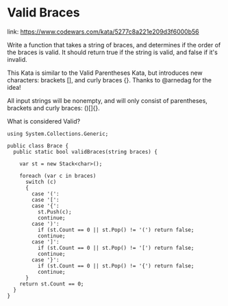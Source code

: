 # Valid Braces

link: https://www.codewars.com/kata/5277c8a221e209d3f6000b56

Write a function that takes a string of braces, and determines if the order of the braces is valid. It should return true if the string is valid, and false if it's invalid.

This Kata is similar to the Valid Parentheses Kata, but introduces new characters: brackets [], and curly braces {}. Thanks to @arnedag for the idea!

All input strings will be nonempty, and will only consist of parentheses, brackets and curly braces: ()[]{}.

What is considered Valid?

```
using System.Collections.Generic;

public class Brace {
  public static bool validBraces(string braces) {
    
    var st = new Stack<char>();
    
    foreach (var c in braces)
      switch (c)
      {
        case '(':
        case '[':
        case '{':
          st.Push(c);
          continue;
        case ')':
          if (st.Count == 0 || st.Pop() != '(') return false;
          continue;
        case ']':
          if (st.Count == 0 || st.Pop() != '[') return false;
          continue;
        case '}':
          if (st.Count == 0 || st.Pop() != '{') return false;
          continue;
      }
    return st.Count == 0;
  }
}